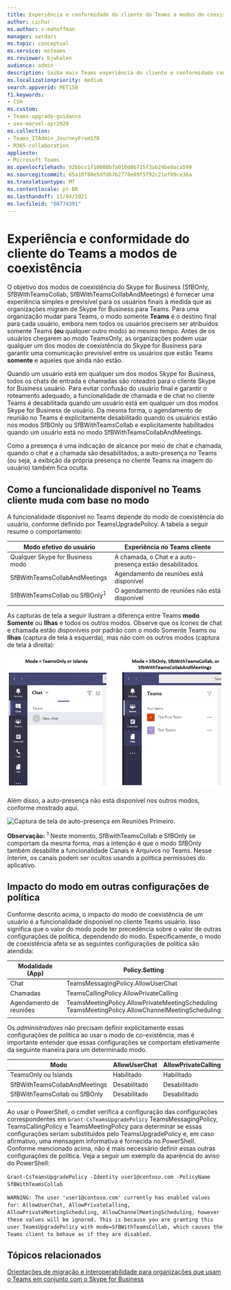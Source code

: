 ```yaml
---
title: Experiência e conformidade do cliente do Teams a modos de coexistência
author: cichur
ms.author: v-mahoffman
manager: serdars
ms.topic: conceptual
ms.service: msteams
ms.reviewer: bjwhalen
audience: admin
description: Saiba mais Teams experiência do cliente e conformidade com modos de coexistência (SfBOnly, SfBWithTeamsCollab, SfBWithTeamsCollabAndMeetings).
ms.localizationpriority: medium
search.appverid: MET150
f1.keywords:
- CSH
ms.custom:
- Teams-upgrade-guidance
- seo-marvel-apr2020
ms.collection:
- Teams_ITAdmin_JourneyFromSfB
- M365-collaboration
appliesto:
- Microsoft Teams
ms.openlocfilehash: 92bbcc1f10088b7a010d8b715f3ab24be0aca599
ms.sourcegitcommit: 65a10f80e5dfd67b2778e09f5f92c21ef09ce36a
ms.translationtype: MT
ms.contentlocale: pt-BR
ms.lasthandoff: 11/04/2021
ms.locfileid: "60774391"
---
```

# <a name="teams-client-experience-and-conformance-to-coexistence-modes"></a>Experiência e conformidade do cliente do Teams a modos de coexistência

<a name="about-upgrade-basic"></a>

O objetivo dos modos de coexistência do Skype for Business (SfBOnly, SfBWithTeamsCollab, SfBWithTeamsCollabAndMeetings) é fornecer uma experiência simples e previsível para os usuários finais à medida que as organizações migram de Skype for Business para Teams.  Para uma organização mudar para Teams, o modo somente **Teams** é o destino final para cada usuário, embora nem todos os usuários precisem ser atribuídos somente Teams **(ou** qualquer outro modo) ao mesmo tempo.  Antes de os usuários chegarem ao modo TeamsOnly, as organizações podem usar qualquer um dos modos de coexistência do Skype for Business para garantir uma comunicação previsível entre os usuários que estão Teams **somente** e aqueles que ainda não estão. 

Quando um usuário está em qualquer um dos modos Skype for Business, todos os chats de entrada e chamadas são roteados para o cliente Skype for Business usuário. Para evitar confusão do usuário final e garantir o roteamento adequado, a funcionalidade de chamada e de chat no cliente Teams é desabilitada quando um usuário está em qualquer um dos modos Skype for Business de usuário. Da mesma forma, o agendamento de reunião no Teams é explicitamente desabilitado quando os usuários estão nos modos SfBOnly ou SfBWithTeamsCollab e explicitamente habilitados quando um usuário está no modo SfBWithTeamsCollabAndMeetings.

Como a presença é uma indicação de alcance por meio de chat e chamada, quando o chat e a chamada são desabilitados, a auto-presença no Teams (ou seja, a exibição da própria presença no cliente Teams na imagem do usuário) também fica oculta. 

## <a name="how-the-available-functionality-in-teams-client-changes-based-on-mode"></a>Como a funcionalidade disponível no Teams cliente muda com base no modo

A funcionalidade disponível no Teams depende do modo de coexistência do usuário, conforme definido por TeamsUpgradePolicy. A tabela a seguir resume o comportamento:

|Modo efetivo do usuário|Experiência no Teams cliente|
|---|---|
|Qualquer Skype for Business modo|A chamada, o Chat e a auto-presença estão desabilitados.|
|SfBWithTeamsCollabAndMeetings|Agendamento de reuniões está disponível|
|SfBWithTeamsCollab ou SfBOnly<sup>1</sup>|O agendamento de reuniões não está disponível|
|||

As capturas de tela a seguir ilustram a diferença entre Teams **modo Somente** ou **Ilhas** e todos os outros modos. Observe que os ícones de chat e  chamada estão disponíveis por padrão com o modo Somente Teams ou **Ilhas** (captura de tela à esquerda), mas não com os outros modos (captura de tela à direita):

![Uma comparação lado a lado de Teams modos.](media/teams-mode-comparison.png)

Além disso, a auto-presença não está disponível nos outros modos, conforme mostrado aqui.

![Captura de tela de auto-presença em Reuniões Primeiro.](media/meetings-first-no-self-presence-general.png)
 
**Observação:** 
 <sup>1</sup> Neste momento, SfBwithTeamsCollab e SfBOnly se comportam da mesma forma, mas a intenção é que o modo SfBOnly também desabilite a funcionalidade Canais e Arquivos no Teams. Nesse ínterim, os canais podem ser ocultos usando a política permissões do aplicativo.


## <a name="impact-of-mode-on-other-policy-settings"></a>Impacto do modo em outras configurações de política
Conforme descrito acima, o impacto do modo de coexistência de um usuário é a funcionalidade disponível no cliente Teams usuário. Isso significa que o valor do modo pode ter precedência sobre o valor de outras configurações de política, dependendo do modo. Especificamente, o modo de coexistência afeta se as seguintes configurações de política são atendida:

|**Modalidade (App)**|**Policy.Setting**|
|---|---|
|Chat|TeamsMessagingPolicy.AllowUserChat|
|Chamadas|TeamsCallingPolicy.AllowPrivateCalling|
|Agendamento de reuniões|TeamsMeetingPolicy.AllowPrivateMeetingScheduling</br>TeamsMeetingPolicy.AllowChannelMeetingScheduling|
|||

Os *administradores* não precisam definir explicitamente essas configurações de política ao usar o modo de co-existência, mas é importante entender que essas configurações se comportam efetivamente da seguinte maneira para um determinado modo. 

|Modo|AllowUserChat|AllowPrivateCalling|AllowPrivateMeetingScheduling|AllowChannelMeetingScheduling|
|---|---|---|---|---|
|TeamsOnly ou Islands|Habilitado|Habilitado|Habilitado|Habilitado|
|SfBWithTeamsCollabAndMeetings|Desabilitado|Desabilitado|Habilitado|Habilitado|
|SfBWithTeamsCollab ou SfBOnly|Desabilitado|Desabilitado|Desabilitado|Desabilitado|
||||||

Ao usar o PowerShell, o cmdlet verifica a configuração das configurações correspondentes em `Grant-CsTeamsUpgradePolicy` TeamsMessagingPolicy, TeamsCallingPolicy e TeamsMeetingPolicy para determinar se essas configurações seriam substituídos pelo TeamsUpgradePolicy e, em caso afirmativo, uma mensagem informativa é fornecida no PowerShell.  Conforme mencionado acima, não é mais necessário definir essas outras configurações de política. Veja a seguir um exemplo da aparência do aviso do PowerShell:

`Grant-CsTeamsUpgradePolicy -Identity user1@contoso.com -PolicyName SfBWithTeamsCollab`

`WARNING: The user 'user1@contoso.com' currently has enabled values for: AllowUserChat, AllowPrivateCalling, AllowPrivateMeetingScheduling, AllowChannelMeetingScheduling, however these values will be ignored. This is because you are granting this user TeamsUpgradePolicy with mode=SfBWithTeamsCollab, which causes the Teams client to behave as if they are disabled.`



## <a name="related-topics"></a>Tópicos relacionados

[Orientações de migração e interoperabilidade para organizações que usam o Teams em conjunto com o Skype for Business](./migration-interop-guidance-for-teams-with-skype.md)